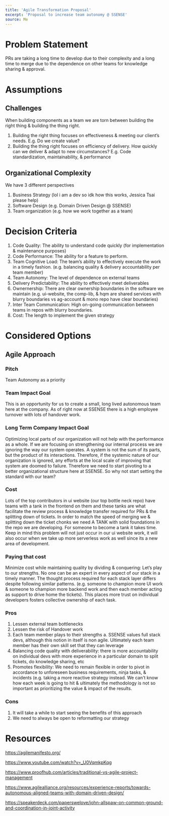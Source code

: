 ```yaml
---
title: 'Agile Transformation Proposal'
excerpt: 'Proposal to increase team autonomy @ SSENSE'
source: Me
---
```


# Problem Statement
PRs are taking a long time to develop due to their complexity and a long time to merge due to the dependence on other teams for knowledge sharing & approval.

# Assumptions

## Challenges
When building components as a team we are torn between building the right thing & building the thing right.
1. Building the right thing focuses on effectiveness & meeting our client’s needs. E.g. Do we create value?
2. Building the thing right focuses on efficiency of delivery. How quickly can we deliver & adapt to new circumstances? E.g. Code standardization, maintainability, & performance

## Organizational Complexity
We have 3 different perspectives
1. Business Strategy (lol i am a dev so idk how this works, Jessica Tsai please help)
2. Software Design (e.g. Domain Driven Design @ SSENSE)
3. Team organization (e.g. how we work together as a team)

# Decision Criteria
1. Code Quality: The ability to understand code quickly (for implementation & maintenance purposes)
2. Code Performance: The ability for a feature to perform.
3. Team Cognitive Load: The team’s ability to effectively execute the work in a timely fashion. (e.g. balancing quality & delivery accountability per team member)
4. Team Autonomy: The level of dependence on external teams
5. Delivery Predictability: The ability to effectively meet deliverables
6. Ownernership: There are clear ownership boundaries in the software we maintain (e.g. ui-website, the comp-lib, & hqm are shared services with blurry boundaries vs ag-account & mono repo have clear boundaries)
7. Inter Team Communication: High on-going communication between teams in repos with blurry boundaries.
8. Cost: The length to implement the given strategy
 
# Considered Options 
## Agile Approach
### Pitch
Team Autonomy as a priority
### Team Impact Goal
This is an opportunity for us to create a small, long lived autonomous team here at the company. As of right now at SSENSE there is a high employee turnover with lots of handover work. 

### Long Term Company Impact Goal
Optimizing local parts of our organization will not help with the performance as a whole. If we are focusing on strengthening our internal process we are ignoring the way our system operates. A system is not the sum of its parts, but the product of its interactions. Therefore, if the systemic nature of our organization is ignored, any efforts at the local scale of improving that system are doomed to failure.
Therefore we need to start pivoting to a better organizational structure here at SSENSE. So why not start setting the standard with our team?
###  Cost
Lots of the top contributors in ui website (our top bottle neck repo) have teams with a tank in the frontend on them and these tanks are what facilitate the review process & knowledge transfer required for PRs & the splitting down of tickets. In order to match the speed of merging we & splitting down the ticket chonks we need A TANK with solid foundations in the repo we are developing.
For someone to become a tank it takes time. Keep in mind this problem will not just occur in our ui website work, it will also occur when we take up more serverless work as well since its a new area of development.
### Paying that cost
Minimize cost while maintaining quality by dividing & conquering: Let’s play to our strengths. No one can be an expert in every aspect of our stack in a timely manner. The thought process required for each stack layer differs despite following similar patterns. (e.g. someone to champion more UI work & someone to champion more backend work and then each member acting as support to drive home the tickets). This places more trust on individual developers fosters collective ownership of each task.

### Pros
1. Lessen external team bottlenecks
2. Lessen the risk of Handover work
3. Each team member plays to their strengths
a. SSENSE values full stack devs, although this notion in itself is non agile. Ultimately each team member has their own skill set that they can leverage
4. Balancing code quality with deliverability: there is more accountability on individual devs with more experience in a particular domain to split tickets, do knowledge sharing, etc 
5. Promotes flexibility: We need to remain flexible in order to pivot in accordance to unforeseen business requirements, ninja tasks, & incidents (e.g. taking a more reactive strategy instead. We can't know how each week is going to hit & ultimately the methodology is not so important as prioritizing the value & impact of the results.

### Cons
1. It will take a while to start seeing the benefits of this approach
2. We need to always be open to reformatting our strategy

# Resources
https://agilemanifesto.org/

https://www.youtube.com/watch?v=_U0VqmkpKqg

https://www.proofhub.com/articles/traditional-vs-agile-project-management

https://www.agilealliance.org/resources/experience-reports/towards-autonomous-aligned-teams-with-domain-driven-design/

https://speakerdeck.com/paperswelove/john-allspaw-on-common-ground-and-coordination-in-joint-activity
